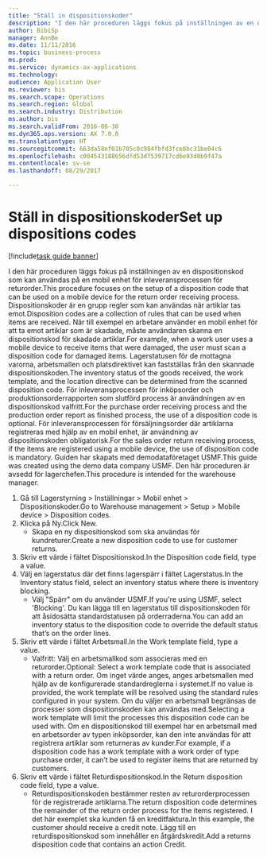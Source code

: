 ```yaml
--- 
title: "Ställ in dispositionskoder"
description: "I den här proceduren läggs fokus på inställningen av en dispositionskod som kan användas på en mobil enhet för inleveransprocessen för returorder."
author: BibiSp
manager: AnnBe
ms.date: 11/11/2016
ms.topic: business-process
ms.prod: 
ms.service: dynamics-ax-applications
ms.technology: 
audience: Application User
ms.reviewer: bis
ms.search.scope: Operations
ms.search.region: Global
ms.search.industry: Distribution
ms.author: bis
ms.search.validFrom: 2016-06-30
ms.dyn365.ops.version: AX 7.0.0
ms.translationtype: HT
ms.sourcegitcommit: 663da58ef01b705c0c984fbfd3fce8bc31be04c6
ms.openlocfilehash: c004543188656dfd53d7539717cd6e93d0b9f47a
ms.contentlocale: sv-se
ms.lasthandoff: 08/29/2017

---
```

# <a name="set-up-dispositions-codes"></a><span data-ttu-id="0c3f2-103">Ställ in dispositionskoder</span><span class="sxs-lookup"><span data-stu-id="0c3f2-103">Set up dispositions codes</span></span>

[!include[task guide banner](../../includes/task-guide-banner.md)]

<span data-ttu-id="0c3f2-104">I den här proceduren läggs fokus på inställningen av en dispositionskod som kan användas på en mobil enhet för inleveransprocessen för returorder.</span><span class="sxs-lookup"><span data-stu-id="0c3f2-104">This procedure focuses on the setup of a disposition code that can be used on a mobile device for the return order receiving process.</span></span> <span data-ttu-id="0c3f2-105">Dispositionskoder är en grupp regler som kan användas när artiklar tas emot.</span><span class="sxs-lookup"><span data-stu-id="0c3f2-105">Disposition codes are a collection of rules that can be used when items are received.</span></span> <span data-ttu-id="0c3f2-106">När till exempel en arbetare använder en mobil enhet för att ta emot artiklar som är skadade, måste användaren skanna en dispositionskod för skadade artiklar.</span><span class="sxs-lookup"><span data-stu-id="0c3f2-106">For example, when a work user uses a mobile device to receive items that were damaged, the user must scan a disposition code for damaged items.</span></span> <span data-ttu-id="0c3f2-107">Lagerstatusen för de mottagna varorna, arbetsmallen och platsdirektivet kan fastställas från den skannade dispositionskoden.</span><span class="sxs-lookup"><span data-stu-id="0c3f2-107">The inventory status of the goods received, the work template, and the location directive can be determined from the scanned disposition code.</span></span> <span data-ttu-id="0c3f2-108">För inleveransprocessen för inköpsorder och produktionsorderrapporten som slutförd process är användningen av en dispositionskod valfritt.</span><span class="sxs-lookup"><span data-stu-id="0c3f2-108">For the purchase order receiving process and the production order report as finished process, the use of a disposition code is optional.</span></span> <span data-ttu-id="0c3f2-109">För inleveransprocessen för försäljningsorder där artiklarna registreras med hjälp av en mobil enhet, är användning av dispositionskoden obligatorisk.</span><span class="sxs-lookup"><span data-stu-id="0c3f2-109">For the sales order return receiving process, if the items are registered using a mobile device, the use of disposition code is mandatory.</span></span>  <span data-ttu-id="0c3f2-110">Guiden har skapats med demodataföretaget USMF.</span><span class="sxs-lookup"><span data-stu-id="0c3f2-110">This guide was created using the demo data company USMF.</span></span> <span data-ttu-id="0c3f2-111">Den här proceduren är avsedd för lagerchefen.</span><span class="sxs-lookup"><span data-stu-id="0c3f2-111">This procedure is intended for the warehouse manager.</span></span> 

1. <span data-ttu-id="0c3f2-112">Gå till Lagerstyrning > Inställningar > Mobil enhet > Dispositionskoder.</span><span class="sxs-lookup"><span data-stu-id="0c3f2-112">Go to Warehouse management > Setup > Mobile device > Disposition codes.</span></span>
2. <span data-ttu-id="0c3f2-113">Klicka på Ny.</span><span class="sxs-lookup"><span data-stu-id="0c3f2-113">Click New.</span></span>
    * <span data-ttu-id="0c3f2-114">Skapa en ny dispositionskod som ska användas för kundreturer.</span><span class="sxs-lookup"><span data-stu-id="0c3f2-114">Create a new disposition code to use for customer returns.</span></span>  
3. <span data-ttu-id="0c3f2-115">Skriv ett värde i fältet Dispositionskod.</span><span class="sxs-lookup"><span data-stu-id="0c3f2-115">In the Disposition code field, type a value.</span></span>
4. <span data-ttu-id="0c3f2-116">Välj en lagerstatus där det finns lagerspärr i fältet Lagerstatus.</span><span class="sxs-lookup"><span data-stu-id="0c3f2-116">In the Inventory status field, select an inventory status where there is inventory blocking.</span></span>
    * <span data-ttu-id="0c3f2-117">Välj "Spärr" om du använder USMF.</span><span class="sxs-lookup"><span data-stu-id="0c3f2-117">If you're using USMF, select 'Blocking'.</span></span> <span data-ttu-id="0c3f2-118">Du kan lägga till en lagerstatus till dispositionskoden för att åsidosätta standardstatusen på orderraderna.</span><span class="sxs-lookup"><span data-stu-id="0c3f2-118">You can add an inventory status to the disposition code to override the default status that’s on the order lines.</span></span>  
5. <span data-ttu-id="0c3f2-119">Skriv ett värde i fältet Arbetsmall.</span><span class="sxs-lookup"><span data-stu-id="0c3f2-119">In the Work template field, type a value.</span></span>
    * <span data-ttu-id="0c3f2-120">Valfritt: Välj en arbetsmallkod som associeras med en returorder.</span><span class="sxs-lookup"><span data-stu-id="0c3f2-120">Optional: Select a work template code that is associated with a return order.</span></span> <span data-ttu-id="0c3f2-121">Om inget värde anges, anges arbetsmallen med hjälp av de konfigurerade standardreglerna i systemet.</span><span class="sxs-lookup"><span data-stu-id="0c3f2-121">If no value is provided, the work template will be resolved using the standard rules configured in your system.</span></span> <span data-ttu-id="0c3f2-122">Om du väljer en arbetsmall begränsas de processer som dispositionskoden kan användas med.</span><span class="sxs-lookup"><span data-stu-id="0c3f2-122">Selecting a work template will limit the processes this disposition code can be used with.</span></span> <span data-ttu-id="0c3f2-123">Om en dispositionskod till exempel har en arbetsmall med en arbetsorder av typen inköpsorder, kan den inte användas för att registrera artiklar som returneras av kunder.</span><span class="sxs-lookup"><span data-stu-id="0c3f2-123">For example, if a disposition code has a work template with a work order of type purchase order, it can’t be used to register items that are returned by customers.</span></span>  
6. <span data-ttu-id="0c3f2-124">Skriv ett värde i fältet Returdispositionskod.</span><span class="sxs-lookup"><span data-stu-id="0c3f2-124">In the Return disposition code field, type a value.</span></span>
    * <span data-ttu-id="0c3f2-125">Returdispositionskoden bestämmer resten av returorderprocessen för de registrerade artiklarna.</span><span class="sxs-lookup"><span data-stu-id="0c3f2-125">The return disposition code determines the remainder of the return order process for the items registered.</span></span> <span data-ttu-id="0c3f2-126">I det här exemplet ska kunden få en kreditfaktura.</span><span class="sxs-lookup"><span data-stu-id="0c3f2-126">In this example, the customer should receive a credit note.</span></span> <span data-ttu-id="0c3f2-127">Lägg till en returdispositionskod som innehåller en åtgärdskredit.</span><span class="sxs-lookup"><span data-stu-id="0c3f2-127">Add a returns disposition code that contains an action Credit.</span></span>  


